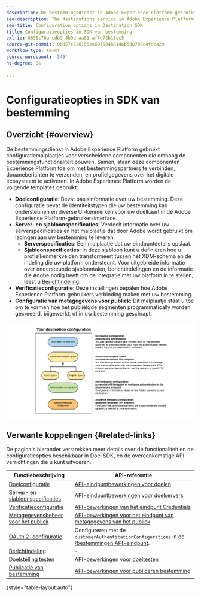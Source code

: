```yaml
---
description: De bestemmingsdienst in Adobe Experience Platform gebruikt configuratiemalplaatjes voor verscheidene componenten die omhoog de bestemmingsfunctionaliteit bouwen. Samen, staan deze componenten Experience Platform toe om met bestemmingspartners te verbinden, douaneberichten te verzenden, en profielgegevens over het digitale ecosysteem te activeren.
seo-description: The destinations service in Adobe Experience Platform uses configuration templates for several components that build up the destinations functionality. Combined, these components allow Experience Platform to connect to destination partners, send custom messages, and activate profile data across the digital ecosystem.
seo-title: Configuration options in Destination SDK
title: Configuratieopties in SDK van bestemming
exl-id: 8890c70a-cdb9-4b9d-aa81-affe72b1fdc5
source-git-commit: 0bd57e226155ee68758466146b5d873dc4fdca29
workflow-type: tm+mt
source-wordcount: '345'
ht-degree: 0%

---
```


# Configuratieopties in SDK van bestemming

## Overzicht {#overview}

De bestemmingsdienst in Adobe Experience Platform gebruikt configuratiemalplaatjes voor verscheidene componenten die omhoog de bestemmingsfunctionaliteit bouwen. Samen, staan deze componenten Experience Platform toe om met bestemmingspartners te verbinden, douaneberichten te verzenden, en profielgegevens over het digitale ecosysteem te activeren. In Adobe Experience Platform worden de volgende templates gebruikt:

* **Doelconfiguratie**: Bevat basisinformatie over uw bestemming. Deze configuratie bevat de identiteitstypen die uw bestemming kan ondersteunen en diverse UI-kenmerken voor uw doelkaart in de Adobe Experience Platform-gebruikersinterface.
* **Server- en sjabloonspecificaties**: Verdeelt informatie over uw serverspecificaties en het malplaatje dat door Adobe wordt gebruikt om ladingen aan uw bestemming te leveren.
   * **Serverspecificaties**: Een malplaatje dat uw eindpuntdetails opslaat.
   * **Sjabloonspecificaties**: In deze sjabloon kunt u definiëren hoe u profielkenmerkvelden transformeert tussen het XDM-schema en de indeling die uw platform ondersteunt. Voor uitgebreide informatie over ondersteunde sjabloontalen, berichtindelingen en de informatie die Adobe nodig heeft om de integratie met uw platform in te stellen, leest u [Berichtindeling](./message-format.md).
* **Verificatieconfiguratie**: Deze instellingen bepalen hoe Adobe Experience Platform-gebruikers verbinding maken met uw bestemming.
* **Configuratie van metagegevens voor publiek**: Dit malplaatje staat u toe om te vormen hoe het publiek/de segmenten programmatically worden gecreeerd, bijgewerkt, of in uw bestemming geschrapt.

![Sjablonen en configuraties voor de SDK-bestemming](./assets/self-service-configuration.png)

## Verwante koppelingen {#related-links}

De pagina&#39;s hieronder verstrekken meer details over de functionaliteit en de configuratieopties beschikbaar in Doel SDK, en de overeenkomstige API verrichtingen die u kunt uitvoeren.

| Functiebeschrijving | API-referentie |
|--- |--- |
| [Doelconfiguratie](./destination-configuration.md) | [API-eindpuntbewerkingen voor doelen](./destination-configuration-api.md) |
| [Server- en sjabloonspecificaties](./server-and-template-configuration.md) | [API-eindpuntbewerkingen voor doelservers](./destination-server-api.md) |
| [Verificatieconfiguratie](./authentication-configuration.md) | [API-bewerkingen van het eindpunt Credentials](./credentials-configuration-api.md) |
| [Metagegevensbeheer voor het publiek](./audience-metadata-management.md) | [API-bewerkingen voor het eindpunt van metagegevens van het publiek](./audience-metadata-api.md) |
| [OAuth 2-configuratie](./oauth2-authentication.md) | Configureren met de `customerAuthenticationConfigurations` in de [/bestemmingen API-eindpunt](./destination-configuration-api.md). |
| [Berichtindeling](./message-format.md) | - |
| [Doelstelling testen](./test-destination.md) | [API-bewerkingen voor doeltesten](./destination-testing-api.md) |
| [Publicatie van bestemming](./configure-destination-instructions.md#publish-destination) | [API-bewerkingen voor publiceren bestemming](./destination-publish-api.md) |

{style=&quot;table-layout:auto&quot;}
